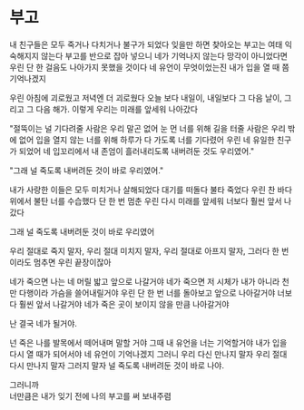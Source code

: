 # 부고

내 친구들은 모두 죽거나 다치거나 불구가 되었다 잊을만 하면 찾아오는 부고는 여태 익숙해지지 않는다 부고를 반으로 잡아 넣으니 네가 기억나지 않는다 망각이 아니었다면 우린 단 한 걸음도 나아가지 못했을 것이다 네 유언이 무엇이었는진 내가 입을 열 때 쯤 기억나겠지

우린 아침에 괴로웠고 저녁엔 더 괴로웠다 오늘 보다 내일이, 내일보다 그 다음 날이, 그리고 그 다음 해가. 이렇게 우리는 미래를 앞세워 나아갔다

"절뚝이는 널 기다려줄 사람은 우리 말곤 없어 눈 먼 너를 위해 길을 터줄 사람은 우리 밖에 없어 입을 열지 않는 너를 위해 하루가 다 가도록 너를 기다렸어 우린 네 유일한 친구가 되었어 네 입꼬리에서 내 존엄이 흘러내리도록 내버려둔 것도 우리였어."

"그래 널 죽도록 내버려둔 것이 바로 우리였어."

내가 사랑한 이들은 모두 미치거나 살해되었다 대기를 떠돌다 불타 죽었다 우린 찬 바다위에서 불탄 너를 수습했다 단 한 번 멈춘 우린 다시 미래를 앞세워 너보다 훨씬 앞서 나갔다

그래 널 죽도록 내버려둔 것이 바로 우리였어

우리 절대로 죽지 말자, 우리 절대 미치지 말자, 우리 절대로 아프지 말자, 그러다 한 번이라도 멈추면 우린 끝장이잖아

네가 죽으면 나는 네 머릴 밟고 앞으로 나갈거야 네가 죽으면 저 시체가 내가 아니라 천만 다행이라 가슴을 쓸어내릴거야 우린 단 한 번 너를 돌아보고 앞으로 나아갈거야 너보다 훨씬 앞서 나갈거야 네가 죽은 곳이 보이지 않을 만큼 나아갈거야

난 결국 네가 될거야.

넌 죽은 나를 발목에서 떼어내며 말할 거야 그때 내 유언을 너는 기억할거야 내가 입을 다시 열 때가 되어서야 네 유언이 기억나겠지 그러니 우리 다신 만나지 말자 우리 절대 다시 만나지 말자 그러지 말자 널 죽도록 내버려둔 것이 바로 나야.

그러니까  
너만큼은 내가 잊기 전에 나의 부고를 써 보내주렴
​
